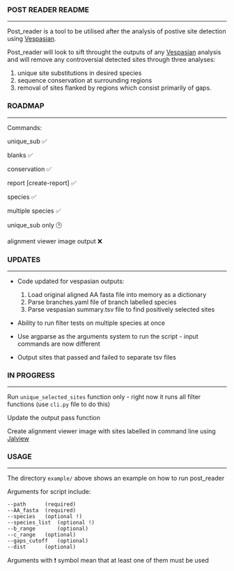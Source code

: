 ### POST READER README
---

Post_reader is a tool to be utilised after the analysis of postive site detection using [Vespasian](https://github.com/bede/vespasian).

Post_reader will look to sift throught the outputs of any [Vespasian](https://github.com/bede/vespasian) analysis and will remove any controversial detected sites through three analyses: 
  1. unique site substitutions in desired species
  2. sequence conservation at surrounding regions 
  3. removal of sites flanked by regions which consist primarily of gaps.


### ROADMAP
---

Commands:

unique_sub ✅

blanks ✅

conservation ✅

report [create-report] :white_check_mark:

species ✅

multiple species :white_check_mark:

unique_sub only :clock2:

alignment viewer image output :x:

### UPDATES
---

* Code updated for vespasian outputs:
  1. Load original aligned AA fasta file into memory as a dictionary
  2. Parse branches.yaml file of branch labelled species
  3. Parse vespasian summary.tsv file to find positively selected sites

* Ability to run filter tests on multiple species at once

* Use argparse as the arguments system to run the script - input commands are now different

* Output sites that passed and failed to separate tsv files

### IN PROGRESS
---

Run `unique_selected_sites` function only - right now it runs all filter functions (use `cli.py` file to do this)

Update the output pass function

Create alignment viewer image with sites labelled in command line using [Jalview](http://www.jalview.org/help/html/features/commandline.html)

### USAGE
---

The directory `example/` above shows an example on how to run post_reader

Arguments for script include:

```Shell
--path		(required)
--AA_fasta	(required)
--species  	(optional !)
--species_list	(optional !)
--b_range      	(optional)
--c_range	(optional)
--gaps_cutoff	(optional)
--dist		(optional)
```

Arguments with :exclamation: symbol mean that at least one of them must be used
